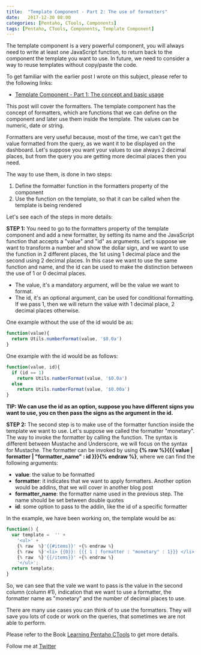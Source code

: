 ```yaml
---
title:  "Template Component - Part 2: The use of formatters"
date:   2017-12-30 08:00
categories: [Pentaho, CTools, Components]
tags: [Pentaho, CTools, Components, Template Component]
---
```


The template component is a very powerful component, you will always need to write at least one JavaScript function, to return back to the component the template you want to use. In future, we need to consider a way to reuse templates without copy/paste the code.  


To get familiar with the earlier post I wrote on this subject, please refer to the following links: 

- [Template Component - Part 1: The concept and basic usage](http://mfgaspar.github.io/2017/Template-Component-Part-1/)

This post will cover the formatters. The template component has the concept of formatters, which are functions that we can define on the component and later use them inside the template. The values can be numeric, date or string. 

Formatters are very useful because, most of the time, we can't get the value formatted from the query, as we want it to be displayed on the dashboard. Let's suppose you want your values to use always 2 decimal places, but from the query you are getting more decimal places then you need. 

The way to use them, is done in two steps:

1. Define the formatter function in the formatters property of the component 
2. Use the function on the template, so that it can be called when the template is being rendered

Let's see each of the steps in more details:

**STEP 1:** 
You need to go to the formatters property of the template component and add a new formatter, by setting its name and the JavaScript function that accepts a "value" and "id" as arguments. Let's suppose we want to transform a number and show the dollar sign, and we want to use the function in 2 different places, the 1st using 1 decimal place and the second using 2 decimal places. In this case we want to use the same function and name, and the id can be used to make the distinction between the use of 1 or 0 decimal places.

- The value, it's a mandatory argument, will be the value we want to format. 
- The id, it's an optional argument, can be used for conditional formatting. If we pass 1, then we will return the value with 1 decimal place, 2 decimal places otherwise.

One example without the use of the id would be as:

```javascript
function(value){	
  return Utils.numberFormat(value, '$0.0a')
}
```

One example with the id would be as follows:

```javascript
function(value, id){
  if (id == 1)	
    return Utils.numberFormat(value, '$0.0a')
  else
    return Utils.numberFormat(value, '$0.00a')
}
```

**TIP: We can use the id as an option, suppose you have different signs you want to use, you cn then pass the signs as the argument in the id.**

**STEP 2:**
The second step is to make use of the formatter function inside the template we want to use. Let's suppose we called the formatter "monetary". The way to invoke the formatter by calling the function. The syntax is different between Mustache and Underscore, we will focus on the syntax for Mustache. The formatter can be invoked by using  **{% raw  %}{{{ value | formatter | "formatter_name" : id }}}{% endraw  %}**, where we can find the following arguments:

- **value**: the value to be formatted
- **formatter**: it indicates that we want to apply formatters. Another option would be addins, that we will cover in another blog post
- **formatter_name**: the formatter name used in the previous step. The name should be set between double quotes
- **id**: some option to pass to the addin, like the id of a specific formatter

In the example, we have been working on, the template would be as:

```js
function() { 
  var template =  '' +
    '<ul>' +
    {% raw  %}'{{#items}}' +{% endraw %}
    {% raw  %}'<li> {{0}}: {{{ 1 | formatter : "monetary" : 1}}} </li>'{% endraw %}+
    {% raw  %}'{{/items}}' +{% endraw %}
    '</ul>'; 
  return template;
} 
```
So, we can see that the vale we want to pass is the value in the second column (column #1), indication that we want to use a formatter, the formatter name as "monetary" and the number of decimal places to use. 

There are many use cases you can think of to use the formatters. They will save you lots of code or work on the queries, that sometimes we are not able to perform.

Please refer to the Book [Learning Pentaho CTools](https://www.packtpub.com/big-data-and-business-intelligence/learning-pentaho-ctools) to get more details.



Follow me at [Twitter](https://twitter.com/migfgaspar)

[Live Insights]: #


